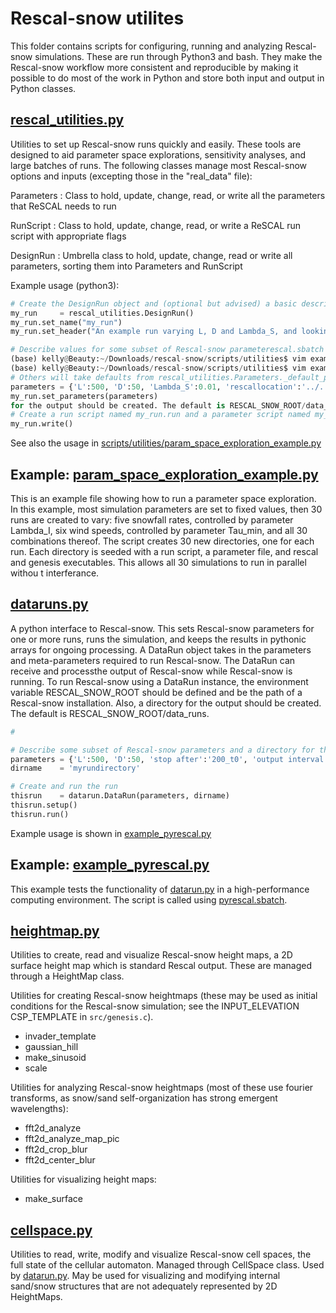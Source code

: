 # Rescal-snow utilites
This folder contains scripts for configuring, running and analyzing Rescal-snow simulations. These are run through Python3 and bash. 
They make the Rescal-snow workflow more consistent and reproducible by making it possible to do most of the work in Python and store both input and output in Python classes.

## [rescal_utilities.py](rescal_utilities.py)
Utilities to set up Rescal-snow runs quickly and easily.
These tools are designed to aid parameter space explorations, sensitivity analyses, and large batches of runs.
The following classes manage most Rescal-snow options and inputs (excepting those in the "real_data" file):

  Parameters : Class to hold, update, change, read, or write all the parameters that ReSCAL needs to run
  
  RunScript  : Class to hold, update, change, read, or write a ReSCAL run script with appropriate flags
  
  DesignRun  : Umbrella class to hold, update, change, read or write all parameters, sorting them into Parameters and RunScript

Example usage (python3):
```python
# Create the DesignRun object and (optional but advised) a basic description
my_run     = rescal_utilities.DesignRun()
my_run.set_name("my_run")
my_run.set_header("An example run varying L, D and Lambda_S, and looking for the rescal executable in build")

# Describe values for some subset of Rescal-snow parameterescal.sbatch
(base) kelly@Beauty:~/Downloads/rescal-snow/scripts/utilities$ vim example_pyrescal
(base) kelly@Beauty:~/Downloads/rescal-snow/scripts/utilities$ vim examples
# Others will take defaults from rescal_utilities.Parameters._default_parameters() and rescal_utilities.RunScript._default_options()
parameters = {'L':500, 'D':50, 'Lambda_S':0.01, 'rescallocation':'../../build'}
my_run.set_parameters(parameters)
for the output should be created. The default is RESCAL_SNOW_ROOT/data_runs.
# Create a run script named my_run.run and a parameter script named my_run.par
my_run.write()
```
See also the usage in [scripts/utilities/param_space_exploration_example.py](scripts/utilities/param_space_exploration_example.py)

## Example: [param_space_exploration_example.py](param_space_exploration_example.py)
This is an example file showing how to run a parameter space exploration. In this example, most simulation parameters are set to fixed values, then 30 runs are created to vary:
  five snowfall rates, controlled by parameter Lambda_I,
  six wind speeds, controlled by parameter Tau_min,
  and all 30 combinations thereof.
 The script creates 30 new directories, one for each run. Each directory is seeded with a run script, a parameter file, and rescal and genesis executables. This allows all 30 simulations to run in parallel withou
t interferance.

## [dataruns.py](dataruns.py)
A python interface to Rescal-snow. This sets Rescal-snow parameters for one or more runs, runs the simulation, and keeps the results in pythonic arrays for ongoing processing.
A DataRun object takes in the parameters and meta-parameters required to run Rescal-snow. The DataRun can receive and processthe output of Rescal-snow while Rescal-snow is running.
To run Rescal-snow using a DataRun instance, the environment variable RESCAL_SNOW_ROOT should be defined and be the path of a Rescal-snow installation. Also, a directory for the output should be created. The default is RESCAL_SNOW_ROOT/data_runs.

```python
#

# Describe some subset of Rescal-snow parameters and a directory for this run
parameters = {'L':500, 'D':50, 'stop after':'200_t0', 'output interval':'50_t0'}
dirname    = 'myrundirectory'

# Create and run the run
thisrun    = datarun.DataRun(parameters, dirname)
thisrun.setup()
thisrun.run()
```

Example usage is shown in [example_pyrescal.py](example_pyrescal.py)

## Example: [example_pyrescal.py](example_pyrescal.py)
This example tests the functionality of [datarun.py](datarun.py) in a high-performance computing environment. 
The script is called using [pyrescal.sbatch](pyrescal.sbatch).

## [heightmap.py](heightmap.py)
Utilities to create, read and visualize Rescal-snow height maps, a 2D surface height map which is standard Rescal output. These are managed through a HeightMap class.

Utilities for creating Rescal-snow heightmaps (these may be used as initial conditions for the Rescal-snow simulation; see the INPUT_ELEVATION CSP_TEMPLATE in `src/genesis.c`).

- invader_template
 - gaussian_hill
 - make_sinusoid
 - scale
 
Utilities for analyzing Rescal-snow heightmaps (most of these use fourier transforms, as snow/sand self-organization has strong emergent wavelengths):

 - fft2d_analyze
 - fft2d_analyze_map_pic
 - fft2d_crop_blur
 - fft2d_center_blur
 
 Utilities for visualizing height maps:
 
  - make_surface

## [cellspace.py](cellspace.py)
Utilities to read, write, modify and visualize Rescal-snow cell spaces, the full state of the cellular automaton. Managed through CellSpace class. Used by [datarun.py](datarun.py).
May be used for visualizing and modifying internal sand/snow structures that are not adequately represented by 2D HeightMaps.





